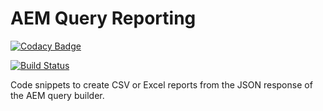 # AEM Query Reporting

[![Codacy Badge](https://api.codacy.com/project/badge/Grade/a41ffad659224b4c97dfd4093784a49c)](https://app.codacy.com/app/hemanth.vs12/aem-query-reporting?utm_source=github.com&utm_medium=referral&utm_content=hemanth415/aem-query-reporting&utm_campaign=badger)

[![Build Status](https://travis-ci.com/hemanth415/aem-query-reporting.svg?branch=master)](https://travis-ci.org/hemanth415/aem-query-reporting)


Code snippets to create CSV or Excel reports from the JSON response of the AEM query builder.
